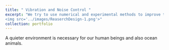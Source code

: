 ```yaml
---
title: " Vibration and Noise Control "
excerpt: "We try to use numerical and experimental methods to improve the acoustic performance of objects with active and passive means.<br/>
<img src='../images/ReaserchDesign-1.png'>"
collection: portfolio
---
```


A quieter environment is necessary for our human beings and also ocean animals. 
